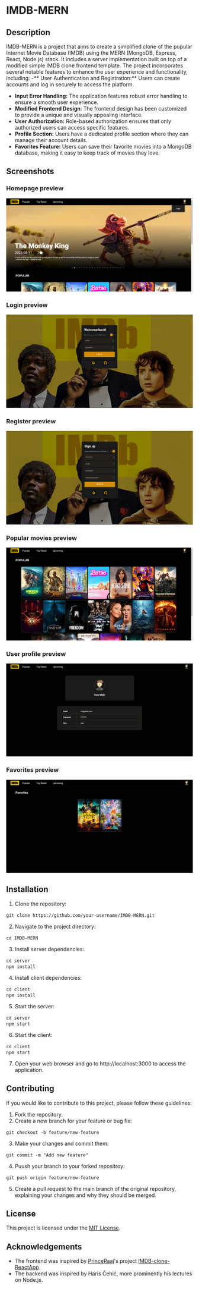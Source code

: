 # IMDB-MERN

## Description

IMDB-MERN is a project that aims to create a simplified clone of the popular Internet Movie Database (IMDB) using the MERN (MongoDB, Express, React, Node.js) stack. It includes a server implementation built on top of a modified simple IMDB clone frontend template. The project incorporates several notable features to enhance the user experience and functionality, including:
-** User Authentication and Registration:** Users can create accounts and log in securely to access the platform.
- **Input Error Handling:** The application features robust error handling to ensure a smooth user experience.
- **Modified Frontend Design**: The frontend design has been customized to provide a unique and visually appealing interface.
- **User Authorization:** Role-based authorization ensures that only authorized users can access specific features.
- **Profile Section:** Users have a dedicated profile section where they can manage their account details.
- **Favorites Feature:** Users can save their favorite movies into a MongoDB database, making it easy to keep track of movies they love.

## Screenshots

### Homepage preview
![Homepage preview](https://github.com/IvanMijic0/IMDB-MERN/blob/master/preview/homepage.png)
### Login preview
![Login preview](https://github.com/IvanMijic0/IMDB-MERN/blob/master/preview/login.png)
### Register preview
![Register preview](https://github.com/IvanMijic0/IMDB-MERN/blob/master/preview/register.png)
### Popular movies preview
![Popular movies preview](https://github.com/IvanMijic0/IMDB-MERN/blob/master/preview/popular.png)
### User profile preview
![User profile preview](https://github.com/IvanMijic0/IMDB-MERN/blob/master/preview/profile.png)
### Favorites preview
![Favorites preview](https://github.com/IvanMijic0/IMDB-MERN/blob/master/preview/favorites.png)

## Installation
  1. Clone the repository:
  ```
  git clone https://github.com/your-username/IMDB-MERN.git
  ```
  2. Navigate to the project directory:
  ```
  cd IMDB-MERN
  ```
  3. Install server dependencies:
  ```
  cd server
  npm install
  ```
  4. Install client dependencies:
  ```
  cd client
  npm install
  ```
  5. Start the server:
  ```
  cd server  
  npm start
  ```
  6. Start the client:
  ```
  cd client
  npm start
  ```
  7. Open your web browser and go to http://localhost:3000 to access the application.
 
## Contributing
  If you would like to contribute to this project, please follow these guidelines:
  1. Fork the repository.
  2. Create a new branch for your feature or bug fix:
  ```
  git checkout -b feature/new-feature
  ```
  3. Make your changes and commit them:
  ```
  git commit -m "Add new feature"
  ```
  4. Puush your branch to your forked repositroy:
  ```
  git push origin feature/new-feature
  ```
  5. Create a pull request to the main branch of the original repository, explaining your changes and why they should be merged.
 
## License
  This project is licensed under the [MIT License](https://opensource.org/license/mit/).

## Acknowledgements
  - The frontend was inspired by [PrinceRaaj](https://github.com/PrinceRaaaj)'s project [IMDB-clone-ReactApp](https://github.com/PrinceRaaaj/IMDB-clone-ReactApp).
  - The backend was inspired by Haris Čehić, more prominently his lectures on Node.js.
  
  
  


  

